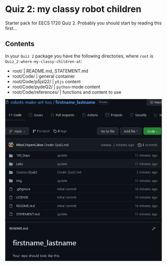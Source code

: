 # Quiz 2: my classy robot children

Starter pack for EECS 1720 Quiz 2. Probably you should start by reading this first...

## Contents

In your `Quiz 2` package you have the following directories, where `root` is `Quiz_2-where-my-classy-children-at`:

- root/                     | README.md, STATEMENT.md
- root/Code/                | general container
- root/Code/p5jsQ2/         | `p5js` content
- root/Code/pydeQ2/         | `python`-mode content
- root/Code/references/     | functions and content to use

![image](/Code/references/repo.png "This is what your repo should look like")
